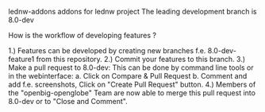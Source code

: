 lednw-addons
addons for lednw project The leading development branch is 8.0-dev

How is the workflow of developing features ?

1.) Features can be developed by creating new branches f.e. 8.0-dev-feature1 from this repository. 2.) Commit your features to this branch. 3.) Make a pull request to 8.0-dev: This can be done by command line tools or in the webinterface: a. Click on Compare & Pull Request b. Comment and add f.e. screenshots, Click on "Create Pull Request" button. 4.) Members of the "openbig-openglobe" Team are now able to merge this pull request into 8.0-dev or to "Close and Comment".
